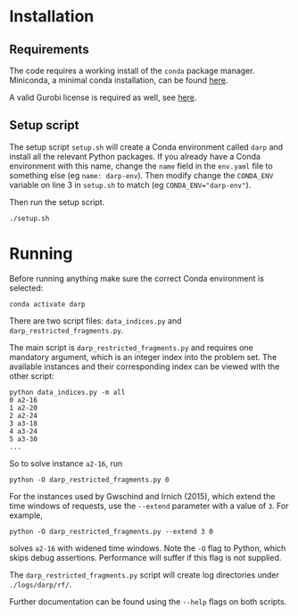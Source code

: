 # Installation
##  Requirements
The code requires a working install of the `conda` package manager.  Miniconda, a minimal conda installation, can 
be found [here](https://docs.conda.io/en/latest/miniconda.html).  

A valid Gurobi license is required as well, see [here](https://www.gurobi.com/downloads/end-user-license-agreement-academic/).

## Setup script
The setup script `setup.sh` will create a Conda environment called `darp` and install all the relevant Python packages.
If you already have a Conda environment with this name, change the `name` field in the `env.yaml` file to something else
(eg `name: darp-env`).  Then modify change the `CONDA_ENV` variable on line 3 in `setup.sh` to match 
(eg `CONDA_ENV="darp-env"`).

Then run the setup script.
```
./setup.sh
```

# Running
Before running anything make sure the correct Conda environment is selected:
```
conda activate darp
```
There are two script files: `data_indices.py` and `darp_restricted_fragments.py`.  

The main script is `darp_restricted_fragments.py` and requires one mandatory argument, which is an integer index into 
the problem set.  The available instances and their corresponding index can be viewed with the other script:
```
python data_indices.py -m all
0 a2-16
1 a2-20
2 a2-24
3 a3-18
4 a3-24
5 a3-30
...
```
So to solve instance `a2-16`, run
```
python -O darp_restricted_fragments.py 0
```
For the instances used by Gwschind and Irnich (2015), which extend the time windows of requests, use the `--extend`
parameter with a value of `3`.  For example,
```
python -O darp_restricted_fragments.py --extend 3 0
```
solves `a2-16` with widened time windows.  Note the `-O` flag to Python, which skips debug assertions.  Performance
will suffer if this flag is not supplied.

The `darp_restricted_fragments.py` script will create log directories under `./logs/darp/rf/`. 

Further documentation can be found using the `--help` flags on both scripts.


